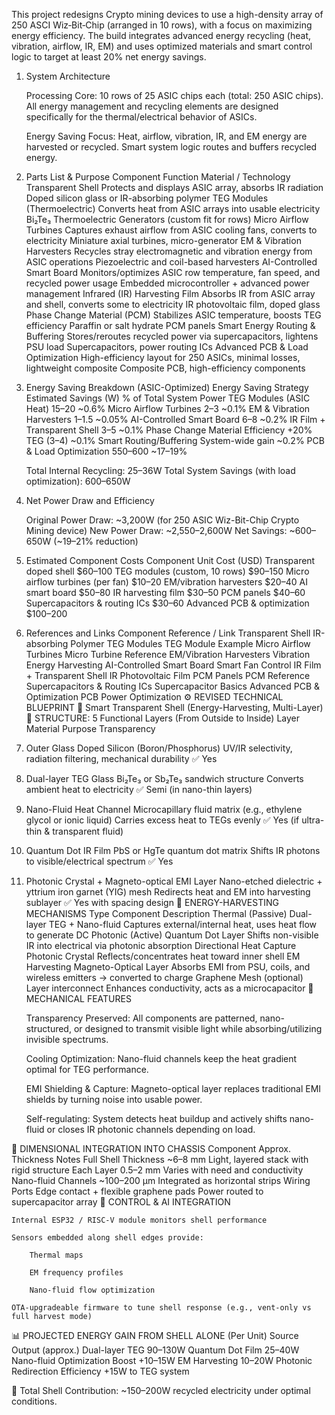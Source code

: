 This project redesigns Crypto mining devices to use a high-density array of 250 ASCI Wiz‑Bit‑Chip (arranged in 10 rows), with a focus on maximizing energy efficiency. The build integrates advanced energy recycling (heat, vibration, airflow, IR, EM) and uses optimized materials and smart control logic to target at least 20% net energy savings.
1. System Architecture

    Processing Core:
        10 rows of 25 ASIC chips each (total: 250 ASIC chips).
        All energy management and recycling elements are designed specifically for the thermal/electrical behavior of ASICs.

    Energy Saving Focus:
        Heat, airflow, vibration, IR, and EM energy are harvested or recycled.
        Smart system logic routes and buffers recycled energy.

2. Parts List & Purpose
Component	Function	Material / Technology
Transparent Shell	Protects and displays ASIC array, absorbs IR radiation	Doped silicon glass or IR-absorbing polymer
TEG Modules (Thermoelectric)	Converts heat from ASIC arrays into usable electricity	Bi₂Te₃ Thermoelectric Generators (custom fit for rows)
Micro Airflow Turbines	Captures exhaust airflow from ASIC cooling fans, converts to electricity	Miniature axial turbines, micro-generator
EM & Vibration Harvesters	Recycles stray electromagnetic and vibration energy from ASIC operations	Piezoelectric and coil-based harvesters
AI-Controlled Smart Board	Monitors/optimizes ASIC row temperature, fan speed, and recycled power usage	Embedded microcontroller + advanced power management
Infrared (IR) Harvesting Film	Absorbs IR from ASIC array and shell, converts some to electricity	IR photovoltaic film, doped glass
Phase Change Material (PCM)	Stabilizes ASIC temperature, boosts TEG efficiency	Paraffin or salt hydrate PCM panels
Smart Energy Routing & Buffering	Stores/reroutes recycled power via supercapacitors, lightens PSU load	Supercapacitors, power routing ICs
Advanced PCB & Load Optimization	High-efficiency layout for 250 ASICs, minimal losses, lightweight composite	Composite PCB, high-efficiency components
3. Energy Saving Breakdown (ASIC-Optimized)
Energy Saving Strategy	Estimated Savings (W)	% of Total System Power
TEG Modules (ASIC Heat)	15–20	~0.6%
Micro Airflow Turbines	2–3	~0.1%
EM & Vibration Harvesters	1–1.5	~0.05%
AI-Controlled Smart Board	6–8	~0.2%
IR Film + Transparent Shell	3–5	~0.1%
Phase Change Material Efficiency	+20% TEG (3–4)	~0.1%
Smart Routing/Buffering	System-wide gain	~0.2%
PCB & Load Optimization	550–600	~17–19%

    Total Internal Recycling: 25–36W
    Total System Savings (with load optimization): 600–650W

4. Net Power Draw and Efficiency

    Original Power Draw: ~3,200W (for 250 ASIC Wiz-Bit-Chip Crypto Mining device)
    New Power Draw: ~2,550–2,600W
    Net Savings: ~600–650W (~19–21% reduction)

5. Estimated Component Costs
Component	Unit Cost (USD)
Transparent doped shell	$60–100
TEG modules (custom, 10 rows)	$90–150
Micro airflow turbines (per fan)	$10–20
EM/vibration harvesters	$20–40
AI smart board	$50–80
IR harvesting film	$30–50
PCM panels	$40–60
Supercapacitors & routing ICs	$30–60
Advanced PCB & optimization	$100–200
6. References and Links
Component	Reference / Link
Transparent Shell	IR-absorbing Polymer
TEG Modules	TEG Module Example
Micro Airflow Turbines	Micro Turbine Reference
EM/Vibration Harvesters	Vibration Energy Harvesting
AI-Controlled Smart Board	Smart Fan Control
IR Film + Transparent Shell	IR Photovoltaic Film
PCM Panels	PCM Reference
Supercapacitors & Routing ICs	Supercapacitor Basics
Advanced PCB & Optimization	PCB Power Optimization
⚙️ REVISED TECHNICAL BLUEPRINT
🧪 Smart Transparent Shell (Energy-Harvesting, Multi-Layer)
📐 STRUCTURE: 5 Functional Layers (From Outside to Inside)
Layer	Material	Purpose	Transparency
1. Outer Glass	Doped Silicon (Boron/Phosphorus)	UV/IR selectivity, radiation filtering, mechanical durability	✅ Yes
2. Dual-layer TEG Glass	Bi₂Te₃ or Sb₂Te₃ sandwich structure	Converts ambient heat to electricity	✅ Semi (in nano-thin layers)
3. Nano-Fluid Heat Channel	Microcapillary fluid matrix (e.g., ethylene glycol or ionic liquid)	Carries excess heat to TEGs evenly	✅ Yes (if ultra-thin & transparent fluid)
4. Quantum Dot IR Film	PbS or HgTe quantum dot matrix	Shifts IR photons to visible/electrical spectrum	✅ Yes
5. Photonic Crystal + Magneto-optical EMI Layer	Nano-etched dielectric + yttrium iron garnet (YIG) mesh	Redirects heat and EM into harvesting sublayer	✅ Yes with spacing design
🔋 ENERGY-HARVESTING MECHANISMS
Type	Component	Description
Thermal (Passive)	Dual-layer TEG + Nano-fluid	Captures external/internal heat, uses heat flow to generate DC
Photonic (Active)	Quantum Dot Layer	Shifts non-visible IR into electrical via photonic absorption
Directional Heat Capture	Photonic Crystal	Reflects/concentrates heat toward inner shell
EM Harvesting	Magneto-Optical Layer	Absorbs EMI from PSU, coils, and wireless emitters → converted to charge
Graphene Mesh (optional)	Layer interconnect	Enhances conductivity, acts as a microcapacitor
🔧 MECHANICAL FEATURES

    Transparency Preserved: All components are patterned, nano-structured, or designed to transmit visible light while absorbing/utilizing invisible spectrums.

    Cooling Optimization: Nano-fluid channels keep the heat gradient optimal for TEG performance.

    EMI Shielding & Capture: Magneto-optical layer replaces traditional EMI shields by turning noise into usable power.

    Self-regulating: System detects heat buildup and actively shifts nano-fluid or closes IR photonic channels depending on load.

📐 DIMENSIONAL INTEGRATION INTO CHASSIS
Component	Approx. Thickness	Notes
Full Shell Thickness	~6–8 mm	Light, layered stack with rigid structure
Each Layer	0.5–2 mm	Varies with need and conductivity
Nano-fluid Channels	~100–200 µm	Integrated as horizontal strips
Wiring Ports	Edge contact + flexible graphene pads	Power routed to supercapacitor array
🧠 CONTROL & AI INTEGRATION

    Internal ESP32 / RISC-V module monitors shell performance

    Sensors embedded along shell edges provide:

        Thermal maps

        EM frequency profiles

        Nano-fluid flow optimization

    OTA-upgradeable firmware to tune shell response (e.g., vent-only vs full harvest mode)

📊 PROJECTED ENERGY GAIN FROM SHELL ALONE (Per Unit)
Source	Output (approx.)
Dual-layer TEG	90–130W
Quantum Dot Film	25–40W
Nano-fluid Optimization Boost	+10–15W
EM Harvesting	10–20W
Photonic Redirection Efficiency	+15W to TEG system

🧮 Total Shell Contribution: ~150–200W recycled electricity under optimal conditions.
